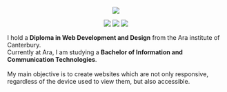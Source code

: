 <p align="center"><a href="https://www.linkedin.com/in/jamie-wilson-b1b8351b0/m"><img src="https://img.shields.io/badge/LinkedIn-0077B5?style=for-the-badge&logo=linkedin&logoColor=white"/></a></p>
<p align="center">
<a href="https://www.linkedin.com/in/jamie-wilson-b1b8351b0/m"><img src="https://img.shields.io/badge/HTML5-E34F26?style=for-the-badge&logo=html5&logoColor=white"/></a>
<a href="https://www.linkedin.com/in/jamie-wilson-b1b8351b0/m"><img src="https://img.shields.io/badge/CSS3-1572B6?style=for-the-badge&logo=css3&logoColor=white"/></a>
<a href="https://www.linkedin.com/in/jamie-wilson-b1b8351b0/m"><img src="https://img.shields.io/badge/JavaScript-F7DF1E?style=for-the-badge&logo=javascript&logoColor=black"/></a>
</P>
I hold a <b>Diploma in Web Development and Design</b> from the Ara institute of Canterbury.
<br>
Currently at Ara, I am studying a <b>Bachelor of Information and Communication Technologies</b>.
<br>
<br>
My main objective is to create websites which are not only responsive, regardless of the device used to view them, but also accessible. 
